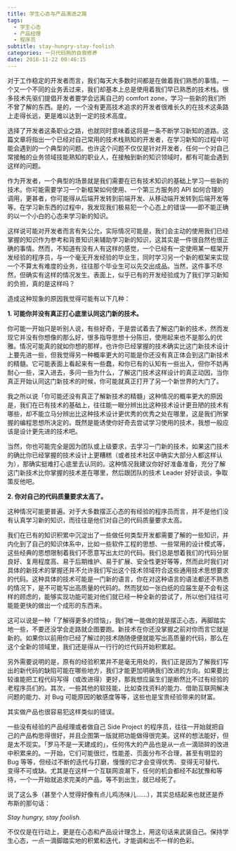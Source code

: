 ```yaml
---
title: 学生心态与产品演进之路
tags:
  - 学生心态
  - 产品经理
  - 程序员
subtitle: stay-hungry-stay-foolish
categories: 一只代码狗的自我修养
date: 2016-11-22 00:46:15
---
```


对于工作稳定的开发者而言，我们每天大多数时间都是在做着我们熟悉的事情。一个又一个不同的业务丢过来，我们却基本上总是使用着我们早已熟悉的技术栈。很多技术先驱们提倡开发者要学会远离自己的 comfort zone，学习一些新的我们所不曾了解的东西。是的，一个没有更高技术追求的开发者很难长久的在技术这条路上走得长远，更是难以达到一定的技术高度。

选择了开发者这条职业之路，也就同时意味着这将是一条不断学习新知的道路。这篇文章将指出一个已经对自己常用的技术栈熟知的开发者，在学习新知的过程中可能会遇到的一个典型的问题。也许这个问题不仅仅是针对开发者，任何一个对自己常接触的业务领域技能熟知的职业人，在接触到新的知识领域时，都有可能会遇到这样的问题。

<!-- more -->

作为开发者，一个典型的场景就是我们需要在已有技术知识的基础上学习一些新的技术。你可能需要学习一个新框架如何使用、一个第三方服务的 API 如何合理的调用，更甚者，你可能得从后端开发转到前端开发、从移动端开发转到后端开发等等。在学习新东西的过程中，我发现我们极易犯一个心态上的错误——即不能正确的以一个小白的心态来学习新的知识。

这样说可能对开发者而言有失公允，实际情况可能是，我们会主动的使用我们已经掌握的知识作为参考和背景知识来辅助学习新的知识，这其实是一件很自然也很正确的事情。然而，不知道有没有人有这样的感觉，一个已经有一定使用某一框架开发经验的程序员，与一个毫无开发经验的毕业生，同时学习另一个新的框架来实现一个不算太有难度的业务，往往那个毕业生可以先交出成品。当然，这件事不尽然，但确实有这样的情况发生。表面上，似乎已有的开发经验成为了我们学习新知的负担，真的是这样吗？

造成这种现象的原因我觉得可能有以下几种：

**1. 可能你并没有真正打心底里认同这门新的技术。**

你可能一开始只是听别人说，有些好奇，于是尝试着去了解这门新的技术，然而发现它并没有你想像的那么好，很多指导思想十分陈旧，使用起来也不是那么的优雅。情况可能真的就如你想的那样，也许你已经掌握的技术确实比这门新技术设计上要先进一些，但我觉得另一种概率更大的可能是你还没有真正体会到这门新技术的精髓。它可能表面上看起来有一些蠢，和你已有的认知有一些出入，但你不妨再耐心一些，深入进去，多问一些为什么，了解这门技术这样设计的真正动因，当你真正开始认同这门新技术的时候，你可能就真正打开了另一个新世界的大门了。

我之所以说「你可能还没有真正了解新技术的精髓」这种情况的概率更大的原因是，我们在已有技术的基础上，往往能一眼分辨出比这种技术设计更丑陋的技术有哪些，却不能立马分辨出比这种技术设计更优秀的优秀之处在哪里，这是我们所掌握的编程思想所决定的。既然是能诱使你好奇去尝试学习使用的技术，我想一般应该是设计更先进的技术吧。

当然，你也可能完全是因为团队或上级要求，去学习一门新的技术，如果这门技术的确比你已经掌握的技术设计上更糟糕（或者技术社区中确实大部分人都这样认为），那确实挺难打心底里去认同的。这种情况我建议你好好准备准备，充分了解这门新技术比你掌握的技术差在哪里，然后跟团队的技术 Leader 好好谈谈，争取策反他吧。

**2. 你对自己的代码质量要求太高了。**

这种情况可能更普遍。对于大多数摆正心态的有经验的程序员而言，并不是他们没有认真学习新的知识，而往往是他们对自己的代码质量要求太高。

我们在已有的知识积累中沉淀出了一些做任何类型开发都需要了解的一些知识，并内化到了自己的知识体系中，比如一些软件工程的思想、一些常用的设计模式等，这些经典的思想限制着我们不愿意写出太烂的代码。我们总是想着我们的代码分层良好、复用程度高、易于后期维护、易于扩展、安全性更好等等，然而此时我们对具体的新技术的掌握还并不允许我们写出这个技术领域符合这些通用技术思想要求的代码。这种具体的技术可能是一门新的语言，你在对这种语言的语法都还不熟悉的情况下，是不可能写出高质量的代码的。然而犹如一张白纸的应届生是不会有这样的顾虑的，能够实现功能可能对他们就已经一种全新的尝试了，所以他们往往可能能更快的做出一个成形的东西来。

这可以说是一种「了解得更多的烦恼」，我们唯一能做的就是摆正心态，再脚踏实地一些，不要还没学会走路就企图要跑。新技术在你还没掌握之前对你而言它就是新的。如果你以前用你已经了解过的技术随随便便就能写出高质量的代码，那么在这个全新的领域里，我们还是得从一行行的烂代码开始积累起。

另外需要说明的是，原有的经验积累并不是毫无用处的，我们正是因为了解我们写出的新代码的缺陷可能在哪些地方，我们才能更加明确我们改进的方向。如果要比较谁能把工程代码写得（或改进得）更好，那我想应届生们是断然比不过有经验的老程序员们的。其次，一些其他的软技能，比如查找资料的能力、借助互联网解决问题的能力、对 Bug 可能原因的敏感度等等，这些也是宝贵经验带来的财富。

其实做产品也很容易犯这样类似的错误。

一些没有经验的产品经理或者做自己 Side Project 的程序员，往往一开始就把自己的产品构思得很好，并且企图第一版就把功能做得很完美。这样的想法能好，但是太不现实。「罗马不是一天建成的」，任何伟大的产品也是从一点一滴琐碎的改进中积累来的。一开始，它们可能很烂，性能差、页面分布不合理，甚至有明显的 Bug 等等，但经过不断的迭代与打磨，慢慢的它才会变得优秀、变得无可替代、变得不可或缺。尤其是在这样一个互联网浪潮下，任何的机会都经不起犹豫和等待，一个一开始就追求完美的产品，等不到出生，就已经死了。

说了这么多（甚至个人觉得好像有点儿鸡汤味儿……），其实总结起来也就还是乔布斯的那句话：

_Stay hungry, stay foolish._

不仅仅是在行动上，更是在心态和产品设计理念上，用这句话来武装自己。保持学生心态，一点一滴脚踏实地的积累和迭代，才能调和出不一样的色彩。
